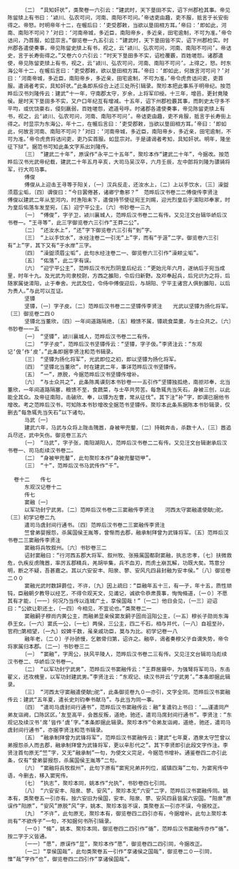 <!-- { "loadSidebar": true } -->
      　　〔二〕　“具知奸状”，类聚卷一六引云：“建武时，天下垦田不实，诏下州郡检其事。帝见陈留牍上有书曰：‘颍川、弘农可问，河南、南阳不可问。’帝诘吏由趣，吏不服，抵言于长安街得之。帝怒。时明帝年十二，在幄后曰：‘吏受郡敕，当欲以垦田相方耳。’帝曰：‘即如此，河南、南阳不可问？’对曰：‘河南帝城，多近臣，南阳帝乡，多近亲，田宅逾制，不可为准。’帝令诘问，乃首服，如显宗言。”御览卷一九五引云：“建武时，天下垦田皆不实，诏下州郡检实。时州郡各遣使奏事，帝见陈留史牍上有书，视之，云‘颍川、弘农可问，河南、南阳不可问’。帝诘史，言于长寿街得之。”又卷六０六引云：“时天下垦田多不实，诏检覆覈，百姓嗟怨。诸郡遣使，帝见陈留吏牍上有书，视之，云‘颍川、弘农可问，河南、南阳不可问’。上得之，怒。时东海公年十二，在幄后言曰：‘吏受郡敕，欲以垦田相方耳。’帝曰：‘即如此，何故言河可问？’对曰：‘河南帝城，多近臣，南阳帝乡，多近亲，田宅逾制，不可为准。’帝令虎贲诘问吏，吏首服。遣谒者考实，具知奸状。”此条即系综合上述三处所引辑录。聚珍本把此事系于明帝纪。按范晔后汉书刘隆传云：建武“十一年，守南郡太守，岁余，上将军印绶。十三年，增邑，更封竟陵侯。是时天下垦田多不实，又户口年纪互有增减。十五年，诏下州郡检覈其事，而刺史太守多不平均，或优饶豪右，侵刻羸弱，百姓嗟怨，遮道号呼。时诸郡各遣使奏事，帝见陈留吏牍上有书，视之，云‘颍川、弘农可问，河南、南阳不可问’。帝诘吏由趣，吏不肯服，抵言于长寿街上得之。时显宗为东海公，年十二，在幄后言曰：‘吏受郡敕，当欲以垦田相方耳。’帝曰：‘即如此，何故言河南、南阳不可问？’对曰：‘河南帝城，多近臣，南阳帝乡，多近亲，田宅逾制，不可为准。’帝令虎贲将诘问吏，吏乃实首服。如显宗对。于是谴谒者考知，具知奸状。明年，隆坐征下狱”。据范书可知此条文字系出刘隆传。
      　　〔三〕　“建武二十年”，原误作“永平二十五年”，聚珍本作“建武二十年”，今据改。按范晔后汉书光武帝纪载，建武二十年五月辛亥，大司马吴汉卒，六月壬辰，左中郎将刘隆为骠骑将军，行大司马事。
      　　傅俊
      　　傅俊从上迎击王寻等于阳关，〔一〕汉兵反走，还汝水上，〔二〕上以手饮水，〔三〕澡盥须眉尘垢，〔四〕谓俊曰：“今日罢倦甚，诸卿宁惫邪？”　范晔后汉书卷二二傅俊传李贤注　　傅俊以建武二年从至河内，时渔阳未下，遣俊持节使征宛王刘赐，迎光烈皇后于淯阳邓奉家，时为皇后佑落车发至宛，〔五〕迎宁平公主。〔六〕书钞卷一三九
      　　〔一〕　“傅俊”，字子卫，颍川襄城人，范晔后汉书卷二二有传。又见汪文台辑华峤后汉书卷一。“王寻等”，此三字御览卷六三引作“王莽二公”。
      　　〔二〕　“还汝水上”，“还”字下御览卷六三引有“到”字。
      　　〔三〕　“上以手饮水”，水经注卷二一引无“上”字，而有“于涯”二字。御览卷六三引有“上”字，其下又有“于水岸”三字。
      　　〔四〕　“澡盥须眉尘垢”，此句水经注卷二一、御览卷六三引作“澡颊尘垢”。
      　　〔五〕　“佑落”，此二字有误。
      　　〔六〕　“迎宁平公主”，范晔后汉书光烈阴皇后纪云：“更始元年六月，遂纳后于宛当成里，时年十九。及光武为司隶校尉，方西之雒阳，令后归新野。及邓奉起兵，后兄识为之将，后随家属徙淯阳，止于奉舍。光武及位，令侍中傅俊迎后，与胡阳、宁平主诸宫人俱到雒阳，以后为贵人。”与此可以互证。
      　　坚镡
      　　坚镡，〔一〕字子皮。〔二〕范晔后汉书卷二二坚镡传李贤注　　光武以坚镡为扬化将军。〔三〕御览卷二四０
      　　坚镡北当董欣，〔四〕一年间道路隔绝，〔五〕粮馈不属，镡疏食菜羹，与士众共之。〔六〕书钞卷一一五
      　　〔一〕　“坚镡”，颍川襄城人，范晔后汉书卷二二有传。
      　　〔二〕　“字子皮”，范晔后汉书坚镡传云：“坚镡，字子伋。”李贤注云：“东观记‘伋’作‘皮’。”此条即据李贤注和范书辑录。
      　　〔三〕　“坚镡为扬化将军”，光武即位之初，即以坚镡为扬化将军。
      　　〔四〕　“坚镡北当董欣”，时在建武二年，事详范晔后汉书坚镡传。
      　　〔五〕　“一”，原脱，今据范晔后汉书坚镡传增补。
      　　〔六〕　“与士众共之”，此条陈禹谟刻本书钞卷一一五引作“坚镡独孤绝，南拒邓奉，北当董欣，一年间道路隔塞，粮馈不至，食蔬菜，与士卒共劳苦。每急辄先当矢石，身被三创，以此能全其众。及帝征南阳，击破欣、奉，以镡为左曹，常从征伐”。其下注“补”字，即谓已据他书增改。考之范晔后汉书，可知陈本书钞增改全据范书坚镡传。聚珍本此条系据陈本书钞辑录，仅删去“每急辄先当矢石”以下诸句。
      　　马武〔一〕
      　　建武六年，马武与众将上陇击隗嚣，身被甲兜鍪，〔二〕持戟奔击，杀数十人，〔三〕嚣追兵尽还，武中矢伤。御览卷三五六
      　　〔一〕　“马武”，字子张，南阳湖阳人，范晔后汉书卷二二有传。又见汪文台辑谢承后汉书卷一、司马彪续汉书卷二。
      　　〔二〕　“身被甲兜鍪”，此句聚珍本作“身被兜鍪铠甲”。
      　　〔三〕　“十”，范晔后汉书马武传作“千”。
       
      卷十二　　传七
      　　东观汉记卷十二
      　　传七
      　　窦融〔一〕
      　　以军功封宁武男。〔二〕范晔后汉书卷二三窦融传李贤注　　河西太守窦融遣使献□驼。〔三〕初学记卷二九
      　　遣司马虞封间行通书。〔四〕范晔后汉书卷二三窦融传李贤注
      　　竺曾弟婴报怨，杀属国侯王胤等，曾惭而去郡，融承制拜曾为武锋将军。〔五〕范晔后汉书卷二三窦融传李贤注
      　　窦融将兵牧叙州。〔六〕书钞卷三二
      　　诏封窦融曰：“行河西五郡大将军、叙州牧、张掖属国都尉窦融，执志忠孝，〔七〕扶微救危，仇疾反虏隗嚣，率厉五郡精兵，羌胡毕集，兵不血刃，而虏土崩瓦解，功既大矣。笃意分明，断之不疑，吾甚嘉之。其以六安安丰、阳泉、蓼、安风凡四县封融为安丰侯。”〔八〕御览卷二００
      　　窦融光武时数辞爵位，不许，〔九〕因上疏曰：“臣融年五十三，有一子，年十五，质性顽钝，臣融朝夕教导以经艺，不得令观天文，见谶记，诚欲令恭肃畏事，恂恂脩道，〔一０〕不愿其有才能，〔一一〕何况乃当传以连城广土，享侯国哉！”〔一二〕他日会见，〔一三〕迎诏曰：“公欲让职还土，〔一四〕今相见，不宜论也。”类聚卷二一
      　　窦融嗣子穆尚内黄公主，而融弟显亲侯窦友嗣子固尚沮阳公主，〔一五〕穆长子勋尚东海恭王女。〔一六〕窦氏一公，〔一七〕两侯，三公主，四二千石，相与并代，〔一八〕自祖至孙，官府□第相望，〔一九〕奴婢千数，虽亲戚功臣，莫与为比。初学记卷一八
      　　融年老，〔二０〕子孙骄慢，乞骸骨归第，诏许之。融卒，谒者奏穆父子自谓失势，帝令将家属归本郡。〔二一〕书钞卷三二
      　　〔一〕　“窦融”，字周公，扶风平陵人，范晔后汉书卷二三有传。又见汪文台辑司马彪续汉书卷二、华峤后汉书卷一。
      　　〔二〕　“以军功封宁武男”，范晔后汉书窦融传云：“王莽居摄中，为强弩将军司马，东击翟义，还攻槐里，以军功封建武男。”李贤注云：“东观记、续汉书并云‘宁武男’。”本条即据此辑录。
      　　〔三〕　“河西太守窦融遣使献□驼”，此条御览卷九０一亦引，文字全同。范晔后汉书窦融传云：建武“五年夏，遣长史刘钧奉书献马”。与此当为同一事。
      　　〔四〕　“遣司马虞封间行通书”，范晔后汉书窦融传云：融“复遣钧上书曰：‘……谨遣同产弟友诣阙，口陈区区。’友至高平，会嚣反叛，道绝，驰还，遣司马席封间行通书”。李贤注：“东观记及续汉书‘席’皆作‘虞’字。”本条即据此辑录。聚珍本作“令弟友诣阙，道绝，驰还，遣司马虞封间行通书”，亦据李贤注和范书辑录。
      　　〔五〕　“融承制拜曾为武锋将军”，范晔后汉书窦融传云：建武“七年夏，酒泉太守竺曾以弟报怨杀人而去郡，融承制拜曾为武锋将军，更以辛肜代之”。其下李贤即引此段文字作注。李贤注首句原无“竺”字，又无“融承制”一句，为使文义完足，今据范书增补。通鉴卷四二亦引此条，仅有“曾弟婴报怨，杀属国侯王胤等”二句。
      　　〔六〕　“窦融将兵牧叙州”，此句下原有“窦宪兄弟并列位，威镇四海”二句，为窦宪传中语，今删去，移入窦宪传。
      　　〔七〕　“执志”，聚珍本同，姚本作“允执”，书钞卷四七引同。
      　　〔八〕　“六安安丰、阳泉、蓼、安风”，聚珍本无“六安”二字，范晔后汉书窦融传同。姚本有，类聚卷五一引亦有。按六安旧为侯国，安丰、阳泉、蓼、安风四县皆属六安国。“阳泉”原误作“阳原”，“安风”原脱“风”字，姚本、聚珍本皆不误，类聚卷五一引亦不误，今据校正。
      　　〔九〕　“不许”，此句原无，聚珍本有，御览卷四二四引亦有，今据增补。此句上聚珍本尚有“不欲传子”一句，不知据何书所引辑录。
      　　〔一０〕“脩”，姚本、聚珍本同，御览卷四二四引作“循”，范晔后汉书窦融传亦作“循”。按二字于义皆通。
      　　〔一一〕“愿”，原误作“显”，聚珍本作“愿”，御览卷四二四引同，今据改正。
      　　〔一二〕“享侯国哉”，此句类聚卷五一引作“享诸侯之国哉”，御览卷二０一引同，惟“哉”字作“也”，御览卷四二四引作“享诸侯国哉”。
